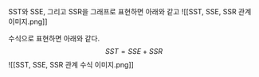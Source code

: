 SST와 SSE, 그리고 SSR을 그래프로 표현하면 아래와 같고
![[SST, SSE, SSR 관계 이미지.png]]

수식으로 표현하면 아래와 같다.
$$SST = SSE + SSR$$
![[SST, SSE, SSR 관계 수식 이미지.png]]